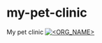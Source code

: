 # my-pet-clinic
My pet clinic
[![<ORG_NAME>](https://app.circleci.com/pipelines/github/din812/my-pet-clinic.svg?style=svg)](<https://app.circleci.com/pipelines/github/din812/my-pet-clinic>)

